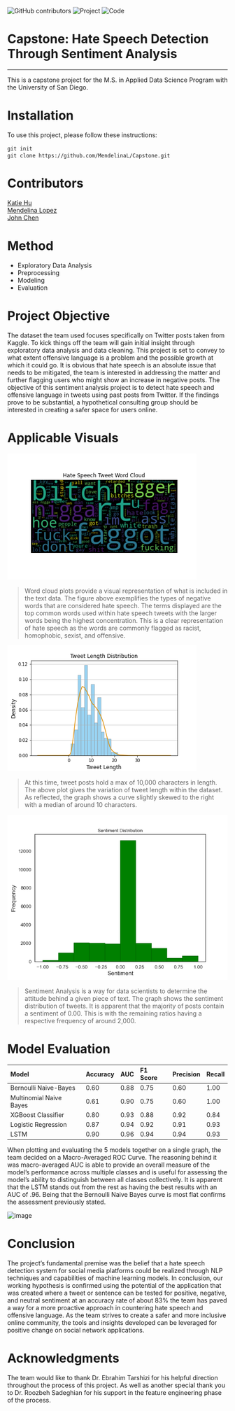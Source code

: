 ![GitHub contributors](https://img.shields.io/github/contributors/MendelinaL/Capstone)
![Project](https://img.shields.io/badge/Twitter-1DA1F2?style=for-the-badge&logo=twitter&logoColor=white)
![Code](https://img.shields.io/badge/Python-FFD43B?style=for-the-badge&logo=python&logoColor=blue)

# Capstone: Hate Speech Detection Through Sentiment Analysis
***
This is a capstone project for the M.S. in Applied Data Science Program with the University of San Diego.

# Installation
To use this project, please follow these instructions:
```
git init
git clone https://github.com/MendelinaL/Capstone.git
```

# Contributors
[Katie Hu](https://github.com/katie-hu) <br>
[Mendelina Lopez](https://github.com/MendelinaL) <br>
[John Chen](https://github.com/jjchen-SEA) <br>

# Method
- Exploratory Data Analysis
- Preprocessing
- Modeling
- Evaluation

# Project Objective
The dataset the team used focuses specifically on Twitter posts taken from Kaggle. To kick things off the team will gain initial insight through exploratory data analysis and data cleaning. This project is set to convey to what extent offensive language is a problem and the possible growth at which it could go. It is obvious that hate speech is an absolute issue that needs to be mitigated, the team is interested in addressing the matter and further flagging users who might show an increase in negative posts. The objective of this sentiment analysis project is to detect hate speech and offensive language in tweets using past posts from Twitter. If the findings prove to be substantial, a hypothetical consulting group should be interested in creating a safer space for users online.

# Applicable Visuals
![alt text](https://github.com/MendelinaL/Capstone/blob/main/Image/Exploratory%20Data%20Analysis/hate_word_cloud.png)
> Word cloud plots provide a visual representation of what is included in the text data. The figure above exemplifies the types of negative words that are considered hate speech. The terms displayed are the top common words used within hate speech tweets with the larger words being the highest concentration. This is a clear representation of hate speech as the words are commonly flagged as racist, homophobic, sexist, and offensive.

![alt text](https://github.com/MendelinaL/Capstone/blob/main/Image/Exploratory%20Data%20Analysis/tweet_length_density_plot.png)
> At this time, tweet posts hold a max of 10,000 characters in length. The above plot gives the variation of tweet length within the dataset. As reflected, the graph shows a curve slightly skewed to the right with a median of around 10 characters.

![alt text](https://github.com/MendelinaL/Capstone/blob/main/Image/Exploratory%20Data%20Analysis/sentiment_distribution.png)
> Sentiment Analysis is a way for data scientists to determine the attitude behind a given piece of text. The graph shows the sentiment distribution of tweets. It is apparent that the majority of posts contain a sentiment of 0.00. This is with the remaining ratios having a respective frequency of around 2,000.

# Model Evaluation
| Model | Accuracy | AUC | F1 Score | Precision | Recall |
| :--- | :--- | :--- | :--- | :--- | :--- |
| Bernoulli Naive-Bayes | 0.60 | 0.88 | 0.75 | 0.60 | 1.00 |
| Multinomial Naive Bayes | 0.61 | 0.90 | 0.75 | 0.60 | 1.00 |
| XGBoost Classifier | 0.80 | 0.93 | 0.88 | 0.92 | 0.84 |
| Logistic Regression | 0.87 | 0.94 | 0.92 | 0.91 | 0.93 |
| LSTM | 0.90 | 0.96 | 0.94 | 0.94 | 0.93 |

When plotting and evaluating the 5 models together on a single graph, the team decided on a Macro-Averaged ROC Curve. The reasoning behind it was macro-averaged AUC is able to provide an overall measure of the model’s performance across multiple classes and is useful for assessing the model’s ability to distinguish between all classes collectively. It is apparent that the LSTM stands out from the rest as having the best results with an AUC of .96. Being that the Bernoulli Naive Bayes curve is most flat confirms the assessment previously stated.

![image](https://github.com/MendelinaL/Capstone/assets/102394762/dc5060db-8abe-4662-9ef0-871bec59f954)

# Conclusion
The project’s fundamental premise was the belief that a hate speech detection system for social media platforms could be realized through NLP techniques and capabilities of machine learning models. In conclusion, our working hypothesis is  confirmed using the potential of the application that was created where a tweet or sentence can be tested for positive, negative, and neutral sentiment at an accuracy rate of about 83% the team has paved a way for a more proactive approach in countering hate speech and offensive language. As the team strives to create a safer and more inclusive online community, the tools and insights developed can be leveraged for positive change on social network applications. 

# Acknowledgments
The team would like to thank Dr. Ebrahim Tarshizi for his helpful direction throughout the process of this project. As well as another special thank you to Dr. Roozbeh Sadeghian for his support in the feature engineering phase of the process.
